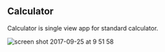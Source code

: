 ## Calculator

Calculator is single view app for standard calculator. 

![screen shot 2017-09-25 at 9 51 58](https://user-images.githubusercontent.com/17072260/32146801-e1036eee-bce5-11e7-8311-a8d2fef6e0c8.png)
